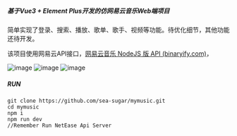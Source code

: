 ##### 基于*Vue3* + Element Plus开发的仿网易云音乐Web端项目

简单实现了登录、搜索、播放、歌单、歌手、视频等功能。待优化细节，其他功能还待开发。

该项目使用网易云API接口，[网易云音乐 NodeJS 版 API (binaryify.com)](https://docs.neteasecloudmusicapi.binaryify.com/#/)，

![image](https://github.com/sea-sugar/mymusic/tree/main/img/index.jpg)
![image](https://github.com/sea-sugar/mymusic/tree/main/img/like.jpg)
![image](https://github.com/sea-sugar/mymusic/tree/main/img/ljj.jpg)

##### RUN

```
git clone https://github.com/sea-sugar/mymusic.git
cd mymusic
npm i
npm run dev
//Remember Run NetEase Api Server
```

